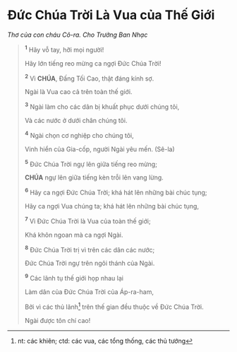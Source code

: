 # Đức Chúa Trời Là Vua của Thế Giới
*Thơ của con cháu Cô-ra. Cho Trưởng Ban Nhạc*

> <sup><b>1</b></sup> Hãy vỗ tay, hỡi mọi người!
>
> Hãy lớn tiếng reo mừng ca ngợi Đức Chúa Trời!
>
> <sup><b>2</b></sup> Vì **CHÚA**, Đấng Tối Cao, thật đáng kính sợ.
>
> Ngài là Vua cao cả trên toàn thế giới.
>
> <sup><b>3</b></sup> Ngài làm cho các dân bị khuất phục dưới chúng tôi,
>
> Và các nước ở dưới chân chúng tôi.
>
> <sup><b>4</b></sup> Ngài chọn cơ nghiệp cho chúng tôi,
>
> Vinh hiển của Gia-cốp, người Ngài yêu mến. (Sê-la)
>
> <sup><b>5</b></sup> Đức Chúa Trời ngự lên giữa tiếng reo mừng;
>
> **CHÚA** ngự lên giữa tiếng kèn trỗi lên vang lừng.
>
> <sup><b>6</b></sup> Hãy ca ngợi Đức Chúa Trời; khá hát lên những bài chúc tụng;
>
> Hãy ca ngợi Vua chúng ta; khá hát lên những bài chúc tụng,
>
> <sup><b>7</b></sup> Vì Đức Chúa Trời là Vua của toàn thế giới;
>
> Khá khôn ngoan mà ca ngợi Ngài.
>
> <sup><b>8</b></sup> Đức Chúa Trời trị vì trên các dân các nước;
>
> Đức Chúa Trời ngự trên ngôi thánh của Ngài.
>
> <sup><b>9</b></sup> Các lãnh tụ thế giới họp nhau lại
>
> Làm dân của Đức Chúa Trời của Áp-ra-ham,
>
> Bởi vì các thủ lãnh[^1-3c816698-9fd0-4cef-b7c0-183d8f13919b] trên thế gian đều thuộc về Đức Chúa Trời.
>
> Ngài được tôn chí cao!

[^1-3c816698-9fd0-4cef-b7c0-183d8f13919b]: nt: các khiên; ctd: các vua, các tổng thống, các thủ tướng